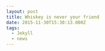 ```yaml
---
layout: post
title: Whiskey is never your friend
date: 2015-11-30T15:30:13.000Z
tags:
  - Jekyll
  - news
---
```

